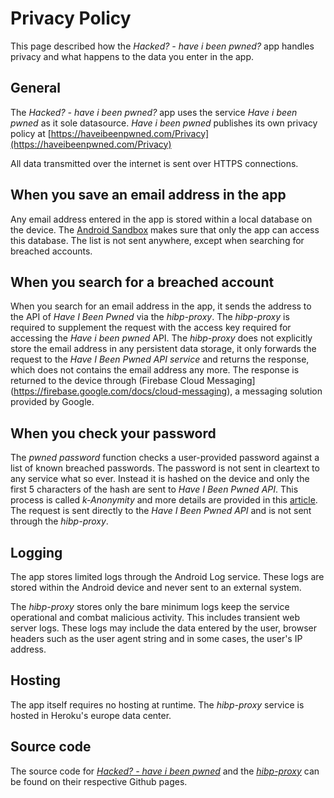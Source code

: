 # Privacy Policy

This page described how the _Hacked? - have i been pwned?_ app handles privacy and what happens to the data you enter in the app. 

## General

The _Hacked? - have i been pwned?_ app uses the service _Have i been pwned_ as it sole datasource. 
_Have i been pwned_ publishes its own privacy policy at [https://haveibeenpwned.com/Privacy](https://haveibeenpwned.com/Privacy) 

All data transmitted over the internet is sent over HTTPS connections. 

## When you save an email address in the app

Any email address entered in the app is stored within a local database on the device. 
The [Android Sandbox](https://source.android.com/security/app-sandbox) makes sure that only the app can access this database. 
The list is not sent anywhere, except when searching for breached accounts. 

## When you search for a breached account

When you search for an email address in the app, it sends the address to the API of _Have I Been Pwned_ via the _hibp-proxy_. 
The _hibp-proxy_ is required to supplement the request with the access key required for accessing the _Have i been pwned_ API. 
The _hibp-proxy_ does not explicitly store the email address in any persistent data storage, it only forwards the request to the _Have I Been Pwned API service_ and returns the response, which does not contains the email address any more. 
The response is returned to the device through (Firebase Cloud Messaging](https://firebase.google.com/docs/cloud-messaging), a messaging solution provided by Google. 


## When you check your password

The _pwned password_ function checks a user-provided password against a list of known breached passwords. 
The password is not sent in cleartext to any service what so ever. 
Instead it is hashed on the device and only the first 5 characters of the hash are sent to _Have I Been Pwned API_. 
This process is called _k-Anonymity_ and more details are provided in this [article](https://blog.cloudflare.com/validating-leaked-passwords-with-k-anonymity/).
The request is sent directly to the _Have I Been Pwned API_ and is not sent through the _hibp-proxy_. 

## Logging

The app stores limited logs through the Android Log service. 
These logs are stored within the Android device and never sent to an external system. 

The _hibp-proxy_ stores only the bare minimum logs keep the service operational and combat malicious activity. 
This includes transient web server logs. 
These logs may include the data entered by the user, browser headers such as the user agent string and in some cases, the user's IP address. 

## Hosting

The app itself requires no hosting at runtime. The _hibp-proxy_ service is hosted in Heroku's europe data center. 

## Source code

The source code for [_Hacked? - have i been pwned_](https://github.com/doerfli/hacked) and the [_hibp-proxy_](https://github.com/doerfli/hibp-proxy) can be found on their respective Github pages. 
